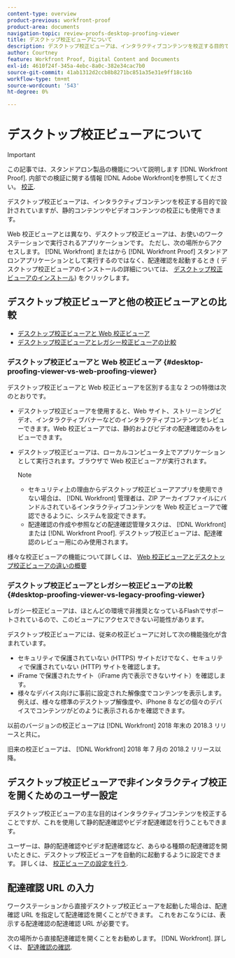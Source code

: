 ```yaml
---
content-type: overview
product-previous: workfront-proof
product-area: documents
navigation-topic: review-proofs-desktop-proofing-viewer
title: デスクトップ校正ビューアについて
description: デスクトップ校正ビューアは、インタラクティブコンテンツを校正する目的で設計されていますが、静的コンテンツやビデオコンテンツの校正にも使用できます。
author: Courtney
feature: Workfront Proof, Digital Content and Documents
exl-id: 4610f24f-345a-4ebc-8a0c-382e34cac7b0
source-git-commit: 41ab1312d2ccb8b8271bc851a35e31e9ff18c16b
workflow-type: tm+mt
source-wordcount: '543'
ht-degree: 0%

---
```


# デスクトップ校正ビューアについて

>[!IMPORTANT]
>
>この記事では、スタンドアロン製品の機能について説明します [!DNL Workfront Proof]. 内部での検証に関する情報 [!DNL Adobe Workfront]を参照してください。 [校正](../../../review-and-approve-work/proofing/proofing.md).

デスクトップ校正ビューアは、インタラクティブコンテンツを校正する目的で設計されていますが、静的コンテンツやビデオコンテンツの校正にも使用できます。

Web 校正ビューアとは異なり、デスクトップ校正ビューアは、お使いのワークステーションで実行されるアプリケーションです。 ただし、次の場所からアクセスします。 [!DNL Workfront] またはから [!DNL Workfront Proof] スタンドアロンアプリケーションとして実行するのではなく、配達確認を起動するとき ( デスクトップ校正ビューアのインストールの詳細については、 [デスクトップ校正ビューアのインストール](../../../review-and-approve-work/proofing/use-the-desktop-proofing-viewer/installing-desktop-proofing-viewer.md)) をクリックします。

## デスクトップ校正ビューアと他の校正ビューアとの比較

* [デスクトップ校正ビューアと Web 校正ビューア](#desktop-proofing-viewer-vs-web-proofing-viewer)
* [デスクトップ校正ビューアとレガシー校正ビューアの比較](#desktop-proofing-viewer-vs-legacy-proofing-viewer)

### デスクトップ校正ビューアと Web 校正ビューア {#desktop-proofing-viewer-vs-web-proofing-viewer}

デスクトップ校正ビューアと Web 校正ビューアを区別する主な 2 つの特徴は次のとおりです。

* デスクトップ校正ビューアを使用すると、Web サイト、ストリーミングビデオ、インタラクティブバナーなどのインタラクティブコンテンツをレビューできます。Web 校正ビューアでは、静的およびビデオの配達確認のみをレビューできます。
* デスクトップ校正ビューアは、ローカルコンピュータ上でアプリケーションとして実行されます。ブラウザで Web 校正ビューアが実行されます。

   >[!NOTE]
   >
   >   * セキュリティ上の理由からデスクトップ校正ビューアアプリを使用できない場合は、 [!DNL Workfront] 管理者は、ZIP アーカイブファイルにバンドルされているインタラクティブコンテンツを Web 校正ビューアで確認できるように、システムを設定できます。
   >   * 配達確認の作成や参照などの配達確認管理タスクは、 [!DNL Workfront] または [!DNL Workfront Proof]. デスクトップ校正ビューアは、配達確認のレビュー用にのみ使用されます。



様々な校正ビューアの機能について詳しくは、 [Web 校正ビューアとデスクトップ校正ビューアの違いの概要](../../../review-and-approve-work/proofing/proofing-overview/understand-differences-between-web-viewer.md)

### デスクトップ校正ビューアとレガシー校正ビューアの比較 {#desktop-proofing-viewer-vs-legacy-proofing-viewer}

レガシー校正ビューアは、ほとんどの環境で非推奨となっているFlashでサポートされているので、このビューアにアクセスできない可能性があります。

デスクトップ校正ビューアには、従来の校正ビューアに対して次の機能強化が含まれています。

* セキュリティで保護されていない (HTTPS) サイトだけでなく、セキュリティで保護されていない (HTTP) サイトを確認します。
* iFrame で保護されたサイト（iFrame 内で表示できないサイト）を確認します。
* 様々なデバイス向けに事前に設定された解像度でコンテンツを表示します。\
   例えば、様々な標準のデスクトップ解像度や、iPhone 8 などの個々のデバイスでコンテンツがどのように表示されるかを確認できます。

以前のバージョンの校正ビューアは [!DNL Workfront] 2018 年末の 2018.3 リリースと共に。

旧来の校正ビューアは、 [!DNL Workfront] 2018 年 7 月の 2018.2 リリース以降。

## デスクトップ校正ビューアで非インタラクティブ校正を開くためのユーザー設定

デスクトップ校正ビューアの主な目的はインタラクティブコンテンツを校正することですが、これを使用して静的配達確認やビデオ配達確認を行うこともできます。

ユーザーは、静的配達確認やビデオ配達確認など、あらゆる種類の配達確認を開いたときに、デスクトップ校正ビューアを自動的に起動するように設定できます。 詳しくは、 [校正ビューアの設定を行う](../../../review-and-approve-work/proofing/reviewing-proofs-within-workfront/configure-proofing-viewer-settings.md).

## 配達確認 URL の入力

ワークステーションから直接デスクトップ校正ビューアを起動した場合は、配達確認 URL を指定して配達確認を開くことができます。 これをおこなうには、表示する配達確認の配達確認 URL が必要です。

次の場所から直接配達確認を開くことをお勧めします。 [!DNL Workfront]. 詳しくは、 [配達確認の確認](../../../review-and-approve-work/proofing/reviewing-proofs-within-workfront/review-a-proof/review-a-proof.md).
